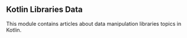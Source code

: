 ## Kotlin Libraries Data

This module contains articles about data manipulation libraries topics in Kotlin.